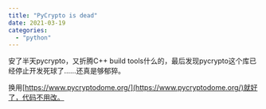 ```yaml
---
title: "PyCrypto is dead"
date: 2021-03-19
categories: 
  - "python"
---
```


安了半天pycrypto，又折腾C++ build tools什么的，最后发现pycrypto这个库已经停止开发死球了……还真是够郁猝。

换用[https://www.pycryptodome.org/](https://www.pycryptodome.org/)就好了，代码不用改。
